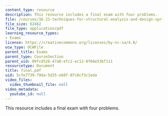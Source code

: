 ```yaml
---
content_type: resource
description: This resource includes a final exam with four problems.
file: /courses/16-21-techniques-for-structural-analysis-and-design-spring-2005/5cfe773979da5d35e68f07c8cf3c1eda_final.pdf
file_size: 62462
file_type: application/pdf
learning_resource_types:
- Exams
license: https://creativecommons.org/licenses/by-nc-sa/4.0/
ocw_type: OCWFile
parent_title: Exams
parent_type: CourseSection
parent_uid: 09fcd526-47a0-efc1-ec12-8f66e53bf111
resourcetype: Document
title: final.pdf
uid: 5cfe7739-79da-5d35-e68f-07c8cf3c1eda
video_files:
  video_thumbnail_file: null
video_metadata:
  youtube_id: null
---
```

This resource includes a final exam with four problems.